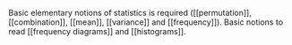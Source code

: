Basic elementary notions of statistics is required ([[permutation]], [[combination]], [[mean]], [[variance]] and [[frequency]]). Basic notions to read [[frequency diagrams]] and [[histograms]].